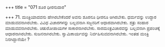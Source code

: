 +++
title = "071 ಶೂರ ಧೀರನುದಾರ"

+++
71. ಮಂತ್ರಿಯಾದವನು ಹೇಗಿರಬೇಕೆಂದರೆ ಅವನು ಶೂರನೂ ಧೀರನೂ ಆಗಿರಬೇಕು. ಧರ್ಮವನ್ನು ಉದ್ಧಾರ ಮಾಡುವವನಾಗಿರಬೇಕು. ವಿವಿಧ ವಿಚಾರಗಳನ್ನು ಬಲ್ಲವನಾಗಿ ಸಜ್ಜನರಿಗೆ ಆಧಾರವಾಗಿರಬೇಕು. ಶತ್ರು ಸಂಹಾರ ಮಾಡುವವನಾಗಿರಬೇಕು. ಚತುರೋಪಾಯಗಳ ಸಾಕಾರನಾಗಿರಬೇಕು. ಸಾರಮಂತ್ರವಿಚಾರವನ್ನು ಬಲ್ಲವನಾಗಿ ಪ್ರಪಂಚಕ್ಕೆ ಆಧಾರನಾಗಿರಬೇಕು. ಸುಜನನಾಗಿರಬೇಕು. ಸ್ವಾಮಿಕಾರ್ಯವನ್ನು ನಿರ್ವಹಿಸುವವನಾಗಿರಬೇಕು. ಇಂತಹ ಮಂತ್ರಿ ನಿನಗಿದ್ದಾನೆಯೇ ?